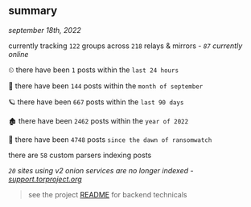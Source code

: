 
## summary
_september 18th, 2022_

currently tracking `122` groups across `218` relays & mirrors - _`87` currently online_

⏲ there have been `1` posts within the `last 24 hours`

🦈 there have been `144` posts within the `month of september`

🪐 there have been `667` posts within the `last 90 days`

🏚 there have been `2462` posts within the `year of 2022`

🦕 there have been `4748` posts `since the dawn of ransomwatch`

there are `58` custom parsers indexing posts

_`20` sites using v2 onion services are no longer indexed - [support.torproject.org](https://support.torproject.org/onionservices/v2-deprecation/)_

> see the project [README](https://github.com/joshhighet/ransomwatch#ransomwatch--) for backend technicals
